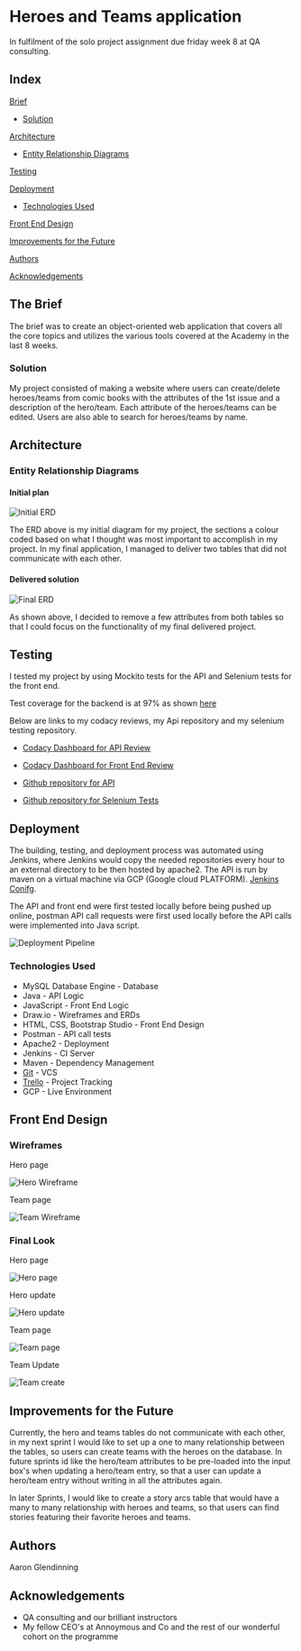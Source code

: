 # Heroes and Teams application 

In fulfilment of the solo project assignment due friday week 8 at QA consulting.

## Index
[Brief](#brief)
   * [Solution](#solution)
   
[Architecture](#architecture)
   * [Entity Relationship Diagrams](#erd)
	
[Testing](#testing)
 
     
[Deployment](#depl)
   * [Technologies Used](#tech)
     
[Front End Design](#FE)

[Improvements for the Future](#improve)

[Authors](#auth)

[Acknowledgements](#ack)

<a name="brief"></a>
## The Brief

The brief was to create an object-oriented web application that covers all the core topics and utilizes the various tools covered at the Academy in the last 8 weeks.

<a name="solution"></a>
### Solution

My project consisted of making a website where users can create/delete heroes/teams from comic books with the attributes of the 1st issue and a description of the hero/team. Each attribute of the heroes/teams can be edited. Users are also able to
search for heroes/teams by name.

<a name="architecture"></a>
## Architecture
<a name="erd"></a>
### Entity Relationship Diagrams
#### Initial plan
![Initial ERD](/images/initialERD.jpg)

The ERD above is my initial diagram for my project, the sections a colour coded based on what I thought was most important to accomplish in my project. In my final application, I managed to deliver two tables that did not communicate with each other.


#### Delivered solution
![Final ERD](/images/finalERD.jpg)

As shown above, I decided to remove a few attributes from both tables so that I could focus on the functionality of my final delivered project.
<a name="testing"></a>
## Testing

I tested my project by using Mockito tests for the API and Selenium tests for the front end.

Test coverage for the backend is at 97% as shown [here](/images/coverage97.jpg)

Below are links to my codacy reviews, my Api repository and my selenium testing repository. 
*   [Codacy Dashboard for API Review](https://app.codacy.com/manual/AaronGlen/SoloProjSpringApp/dashboard)

*   [Codacy Dashboard for Front End Review](https://app.codacy.com/manual/AaronGlen/SoloProjFrontEnd/dashboard)

*   [Github repository for API](https://github.com/AaronGlen/SoloProjSpringApp/tree/master)

*   [Github repository for Selenium Tests](https://github.com/AaronGlen/SeleniumTestsSoloProj)
<a name="depl"></a>
## Deployment

The building, testing, and deployment process was automated using Jenkins, where Jenkins would copy the needed repositories every hour to an external directory to be then hosted by apache2. The API is run by maven on a virtual machine via GCP (Google cloud PLATFORM).
[Jenkins Conifg](images/jenkins.jpg).


The API and front end were first tested locally before being pushed up online, postman API call requests were first used locally before the API calls were implemented into Java script.



![Deployment Pipeline](/images/ciPipeLine.jpeg)
<a name="tech"></a>
### Technologies Used

*   MySQL Database Engine - Database
*   Java - API Logic
*   JavaScript - Front End Logic
*   Draw.io - Wireframes and ERDs
*   HTML, CSS, Bootstrap Studio - Front End Design
*   Postman - API call tests
*   Apache2 - Deployment
*   Jenkins - CI Server
*   Maven - Dependency Management
*   [Git](https://github.com/AaronGlen/SoloProjFrontEnd.git) - VCS
*   [Trello](https://trello.com/b/pVnNall5/hero-team) - Project Tracking
*   GCP - Live Environment


<a name="FE"></a>
## Front End Design
### Wireframes
Hero page

![Hero Wireframe](/images/heroTable.jpg)

Team page

![Team Wireframe](/images/teamTable.jpg)

### Final Look
Hero page

![Hero page](/images/endHeroTable.jpg)

Hero update

![Hero update](/images/endUpdateHero.jpg)

Team page

![Team page](/images/endTeamTable.jpg)

Team Update

![Team create](/images/endCreateTeam.jpg)

<a name="improve"></a>
## Improvements for the Future

Currently, the hero and teams tables do not communicate with each other, in my next sprint I would like to set up a one to many relationship between the tables, so users can create teams with the heroes on the database. In future sprints id like the hero/team attributes to be pre-loaded into the input box's when updating a hero/team entry, so that a user can update a hero/team entry without writing in all the attributes again.

In later Sprints, I would like to create a story arcs table that would have a many to many relationship with heroes and teams, so that users can find stories featuring their favorite heroes and teams. 




<a name="auth"></a>
## Authors

Aaron Glendinning

<a name="ack"></a>
## Acknowledgements

* QA consulting and our brilliant instructors
* My fellow CEO's at Annoymous and Co and the rest of our wonderful cohort on the programme



